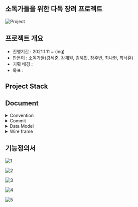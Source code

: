 ## 소독가들을 위한 다독 장려 프로젝트

![Project](/uploads/3f0820e6940864c1e6acdb894bf2d761/Project.jpg)


## 프로젝트 개요

- 진행기간 : 2021.1.11 ~ (ing)
- 만든이 : 소독가들(강세준, 강채원, 김혜민, 장주빈, 최나현, 최낙훈)
- 기획 배경 : 
- 목표 : 

## Project Stack


## Document
<details>
    <summary> Convention </summary>
    <ul>
        <a href="Document/Convention/Java_Convention.md"><li> Java Convention</li></a>
        <a href="Document/Convention/Vue(Vuex)_Convention.md"><li> Vue(Vuex) Convention</li></a>
    </ul>
</details>
<details>
    <summary> Commit </summary>
    <ul>
        <a href="Document/Commit Rule/Git Commit Rule.md"><li> Git Commit Rule</li></a>
    </ul>
</details>
<details>
    <summary> Data Model </summary>
    <ul>
        <a href="Document/DataModel/MongoDB Data Model(JSON).md"><li> MongoDB Data Model </li></a>
    </ul>
</details>
<details>
    <summary> Wire frame </summary>
    <ul>
        <a href="Document/Wireframe/Project WireFrame Image.md"><li> Wireframe Image </li></a>
    </ul>
</details>


## 기능정의서

![1](/uploads/5a5d2da16e1e1b1047e5fe610824bff3/1.png)

![2](/uploads/058e01760f34462ecee4517f5ccaaed7/2.png)

![3](/uploads/f361bfb867ed9b06cc210d84100b292b/3.png)

![4](/uploads/b038d95e20f2177fbe43762be37deed1/4.png)

![5](/uploads/39067c5cfbf5665eb6927574a74cf2d1/5.png)